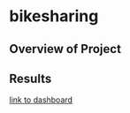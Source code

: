 # bikesharing

## Overview of Project

## Results

[link to dashboard](https://public.tableau.com/app/profile/spencer.kopp/viz/BikeSharing_16642286476750/Story1?publish=yes)
